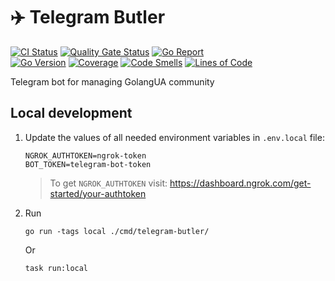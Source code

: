 # :airplane: Telegram Butler

[![CI Status](https://github.com/GolangUA/telegram-butler/actions/workflows/ci.yml/badge.svg)](https://github.com/GolangUA/telegram-butler/actions/workflows/ci.yml)
[![Quality Gate Status](https://sonarcloud.io/api/project_badges/measure?project=GolangUA_telegram-butler&metric=alert_status)](https://sonarcloud.io/dashboard?id=GolangUA_telegram-butler)
[![Go Report](https://img.shields.io/badge/go%20report-A+-brightgreen.svg?style=flat)](https://goreportcard.com/report/github.com/GolangUA/telegram-butler)
<br>
[![Go Version](https://img.shields.io/github/go-mod/go-version/GolangUA/telegram-butler?logo=go)](go.mod)
[![Coverage](https://sonarcloud.io/api/project_badges/measure?project=GolangUA_telegram-butler&metric=coverage)](https://sonarcloud.io/dashboard?id=GolangUA_telegram-butler)
[![Code Smells](https://sonarcloud.io/api/project_badges/measure?project=GolangUA_telegram-butler&metric=code_smells)](https://sonarcloud.io/dashboard?id=GolangUA_telegram-butler)
[![Lines of Code](https://sonarcloud.io/api/project_badges/measure?project=GolangUA_telegram-butler&metric=ncloc)](https://sonarcloud.io/dashboard?id=GolangUA_telegram-butler)

Telegram bot for managing GolangUA community

## Local development

1. Update the values of all needed environment variables in `.env.local` file:

    ```dotenv
    NGROK_AUTHTOKEN=ngrok-token
    BOT_TOKEN=telegram-bot-token
    ```
   > To get `NGROK_AUTHTOKEN` visit: https://dashboard.ngrok.com/get-started/your-authtoken

2. Run

   ```shell
   go run -tags local ./cmd/telegram-butler/
   ```

   Or

   ```shell
   task run:local
   ```
